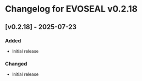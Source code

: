 # Changelog for EVOSEAL v0.2.18

## [v0.2.18] - 2025-07-23

### Added
- Initial release

### Changed
- Initial release
